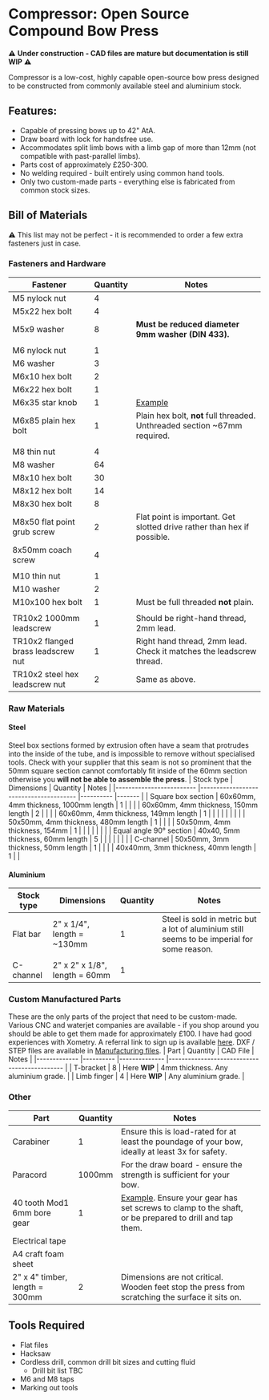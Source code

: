 
# Compressor: Open Source Compound Bow Press
⚠️ **Under construction - CAD files are mature but documentation is still WIP** ⚠️

Compressor is a low-cost, highly capable open-source bow press designed to be constructed from commonly available steel and aluminium stock. 
## Features:
- Capable of pressing bows up to 42" AtA.
- Draw board with lock for handsfree use.
- Accommodates split limb bows with a limb gap of more than 12mm (not compatible with past-parallel limbs).
- Parts cost of approximately £250-300.
- No welding required - built entirely using common hand tools.
- Only two custom-made parts - everything else is fabricated from common stock sizes.

## Bill of Materials
⚠️ This list may not be perfect - it is recommended to order a few extra fasteners just in case. 
### Fasteners and Hardware
| Fastener                           	| Quantity 	| Notes                                                                           	|
|------------------------------------	|----------	|---------------------------------------------------------------------------------	|
| M5 nylock nut                      	| 4        	|                                                                                 	|
| M5x22 hex bolt                     	| 4        	|                                                                                 	|
| M5x9 washer                        	| 8        	| **Must be reduced diameter 9mm washer (DIN 433).**                                  	|
|                                    	|          	|                                                                                 	|
| M6 nylock nut                      	| 1        	|                                                                                 	|
| M6 washer                          	| 3        	|                                                                                 	|
| M6x10 hex bolt                     	| 2        	|                                                                                 	|
| M6x22 hex bolt                     	| 1        	|                                                                                 	|
| M6x35 star knob                    	| 1        	| [Example](https://www.accu.co.uk/threaded-clamping-knobs/588655-HHW-M6-40-35-2-PA)  	|
| M6x85 plain hex bolt               	| 1        	| Plain hex bolt, **not** full threaded. Unthreaded section ~67mm required.           	|
|                                    	|          	|                                                                                 	|
| M8 thin nut                        	| 4        	|                                                                                 	|
| M8 washer                          	| 64       	|                                                                                 	|
| M8x10 hex bolt                     	| 30       	|                                                                                 	|
| M8x12 hex bolt                     	| 14       	|                                                                                 	|
| M8x30 hex bolt                     	| 8        	|                                                                                 	|
| M8x50 flat point grub screw        	| 2        	| Flat point is important. Get slotted drive rather than hex if possible.         	|
| 8x50mm coach screw                 	| 4        	|                                                                                 	|
|                                    	|          	|                                                                                 	|
| M10 thin nut                       	| 1        	|                                                                                 	|
| M10 washer                         	| 2        	|                                                                                 	|
| M10x100 hex bolt                   	| 1        	| Must be full threaded **not** plain.                                            	|
|                                    	|          	|                                                                                 	|
| TR10x2 1000mm leadscrew            	| 1        	| Should be right-hand thread, 2mm lead.                                          	|
| TR10x2 flanged brass leadscrew nut 	| 1        	| Right hand thread, 2mm lead. Check it matches the leadscrew thread.                    	|
| TR10x2 steel hex leadscrew nut     	| 2        	| Same as above.                                                                  	|

### Raw Materials
#### Steel
Steel box sections formed by extrusion often have a seam that protrudes into the inside of the tube, and is impossible to remove without specialised tools. Check with your supplier that this seam is not so prominent that the 50mm square section cannot comfortably fit inside of the 60mm section otherwise you **will not be able to assemble the press**. 
| Stock type              	| Dimensions                            	| Quantity 	| Notes 	|
|-------------------------	|---------------------------------------	|----------	|-------	|
| Square box section      	| 60x60mm, 4mm thickness, 1000mm length 	| 1        	|       	|
|                         	| 60x60mm, 4mm thickness, 150mm length  	| 2        	|       	|
|                         	| 60x60mm, 4mm thickness, 149mm length  	| 1        	|       	|
|                         	|                                       	|          	|       	|
|                         	| 50x50mm, 4mm thickness, 480mm length  	| 1        	|       	|
|                         	| 50x50mm, 4mm thickness, 154mm         	| 1        	|       	|
|                         	|                                       	|          	|       	|
| Equal angle 90° section 	| 40x40, 5mm thickness, 60mm length     	| 5        	|       	|
|                         	|                                       	|          	|       	|
| C-channel               	| 50x50mm, 3mm thickness, 50mm length   	| 1        	|       	|
|                         	| 40x40mm, 3mm thickness, 40mm length   	| 1        	|       	|
#### Aluminium
| Stock type 	| Dimensions                    	| Quantity 	| Notes                                                                                       	|
|------------	|-------------------------------	|----------	|---------------------------------------------------------------------------------------------	|
| Flat bar   	| 2" x 1/4", length = ~130mm    	| 1        	| Steel is sold in metric but a lot of aluminium still seems to be imperial for some reason.  	|
|            	|                               	|          	|                                                                                             	|
| C-channel  	| 2" x 2" x 1/8", length = 60mm 	| 1        	|                                                                                             	|
### Custom Manufactured Parts
These are the only parts of the project that need to be custom-made. Various CNC and waterjet companies are available - if you shop around you should be able to get them made for approximately £100. I have had good experiences with Xometry. A referral link to sign up is available [here](https://get.xometry.uk/r/0f2031980c). DXF / STEP files are available in [Manufacturing files](https://github.com/Heptagon-1/Compressor/Manufacturing-files).
| Part        	| Quantity 	| CAD File     	| Notes                                       	|
|-------------	|----------	|--------------	|---------------------------------------------	|
| T-bracket   	| 8        	| Here **WIP** 	| 4mm thickness. Any aluminium grade. 	|
| Limb finger 	| 4        	| Here **WIP** 	| Any aluminium grade.                	|
### Other
| Part                           	| Quantity 	| Notes                                                                                                                                                                                  	|   	|
|--------------------------------	|----------	|----------------------------------------------------------------------------------------------------------------------------------------------------------------------------------------	|---	|
| Carabiner                      	| 1        	| Ensure this is load-rated for at least the poundage of your bow, ideally at least 3x for safety.                                                                                       	|   	|
| Paracord                       	| 1000mm   	| For the draw board - ensure the strength is sufficient for your bow.                                                                                                                   	|   	|
| 40 tooth Mod1 6mm bore gear    	| 1        	| [Example](https://www.gearsandsprockets.co.uk/mod-1-40-tooth-tbot-steel-model-gear.html). Ensure your gear has set screws to clamp to the shaft, or be prepared to drill and tap them. 	|   	|
| Electrical tape                	|          	|                                                                                                                                                                                        	|   	|
| A4 craft foam sheet            	|          	|                                                                                                                                                                                        	|   	|
| 2" x 4" timber, length = 300mm 	| 2        	| Dimensions are not critical. Wooden feet stop the press from scratching the surface it sits on.                                                                                	|   	|
## Tools Required
- Flat files
- Hacksaw
- Cordless drill, common drill bit sizes and cutting fluid
	- Drill bit list TBC
- M6 and M8 taps
- Marking out tools


